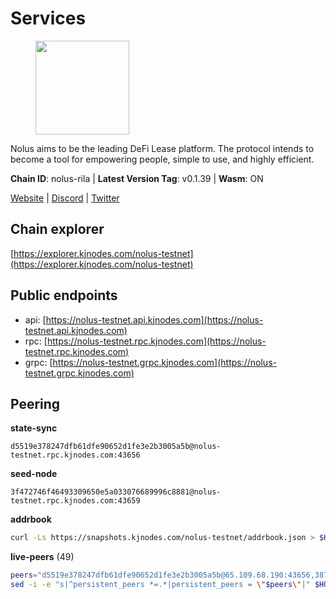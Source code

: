 # Services

<figure><img src="https://raw.githubusercontent.com/kj89/testnet_manuals/main/pingpub/logos/nolus.png" width="150" alt=""><figcaption></figcaption></figure>

Nolus aims to be the leading DeFi Lease platform. The protocol  intends to become a tool for empowering people, simple to use, and highly efficient.

**Chain ID**: nolus-rila | **Latest Version Tag**: v0.1.39 | **Wasm**: ON

[Website](https://www.nolus.io) | [Discord](https://discord.gg/nolus-protocol) | [Twitter](https://twitter.com/NolusProtocol)


## Chain explorer
[https://explorer.kjnodes.com/nolus-testnet](https://explorer.kjnodes.com/nolus-testnet)

## Public endpoints

* api: [https://nolus-testnet.api.kjnodes.com](https://nolus-testnet.api.kjnodes.com)
* rpc: [https://nolus-testnet.rpc.kjnodes.com](https://nolus-testnet.rpc.kjnodes.com)
* grpc: [https://nolus-testnet.grpc.kjnodes.com](https://nolus-testnet.grpc.kjnodes.com)

## Peering

**state-sync**

```text
d5519e378247dfb61dfe90652d1fe3e2b3005a5b@nolus-testnet.rpc.kjnodes.com:43656
```

**seed-node**

```text
3f472746f46493309650e5a033076689996c8881@nolus-testnet.rpc.kjnodes.com:43659
```

**addrbook**
```bash
curl -Ls https://snapshots.kjnodes.com/nolus-testnet/addrbook.json > $HOME/.nolus/config/addrbook.json
```

**live-peers** (49)
```bash
peers="d5519e378247dfb61dfe90652d1fe3e2b3005a5b@65.109.68.190:43656,387393e38531ac010f500d294505232a77c88766@45.33.32.8:26656,5c2a752c9b1952dbed075c56c600c3a79b58c395@195.3.220.135:27016,7a1fc4d1cc0ffec7db6a2a15496136e62561b162@161.97.146.108:26656,8c908cc0d878031685e2de2c6acaa4f3197636bf@173.249.30.39:26656,e0ab3276d94a8fbdf04b0b9eb95df22f7037eb89@167.235.31.186:34656,8d636705234cc52f6cce11dc46fc826a47b622ff@65.109.84.215:36656,1dfcd378d1115a12dce9dc766945304ada392443@143.198.225.105:26656,df5523a9d35328716337343cbeea3063cd4fa9b3@65.108.206.118:61256,6cf1dbaf1cfee65f14421ba5ac5b165ebe7b0d0a@5.9.97.58:26656,301dcb25951a0ebd6a36e09e612c85dc3aea3767@95.70.160.37:26656,3043450abbb1026c2e73d8a2549ee2e395ea5454@65.108.78.41:36656,8638d61b59d2861f23d2be150b9706fad7cf5039@176.124.220.206:26656,58d7fc67e12548f3f1ddda3bbe6000ae3d9d638c@85.10.198.169:13656,a9cce28334e6111c74934140ef915abb20968d2f@89.252.21.37:26656,ebfc4da0c6a09018f41ceb3dc1cd4cf525839d49@176.57.150.113:26656,98907b8c92c003aa2d003bb5d47e5ae6e34b0732@77.51.200.79:46656,e0aac09f3de68abf583b0e3994228ee8bd19d1eb@168.119.124.130:45659,55acbb36f6e18ce9d5034c1e0f615bf13ee1ae27@195.2.80.63:43656,8b0b427b4567a7a66f05fab1146ee97b52ad7958@93.189.30.119:26656,8b8bb15cc131fbe09a8070351195022911fe6e8e@89.117.62.159:26656,28cdf59b342cb19fe488e99fab754ccc90c379e3@185.196.21.104:26656,bab17bf921c3bc6882dc0d37ed1ec9da9135a84c@109.123.236.225:13656,8c5de077ed97fea13f822e0afa9d5720b1ff7e1d@178.63.8.245:26656,829c12b4db70fa7ba332f993db33e26371db17b7@95.216.241.112:35656,805f69593aeb23e78ae19b4adca24d0ddd513e12@38.242.141.147:26656,de9751bcb003e2f3dae0205d340390dab7eed978@185.252.235.248:26656,81ff6924175ccca5d1f09cb5d999f0e64852ccea@188.163.121.216:26656,52454324e7c8cd5e93cdfecff4bbafa9a9674e47@109.199.158.64:26656,e2c89ba2a9e998ff69b955d5bb317e7438816b7b@95.217.4.157:43656,ab938d7b2af2ecad6af86df956fd61634ce439ff@65.108.234.11:16656,6cb8e63bf00d37399454ab24b6cf316062b90117@199.175.98.110:36656,5289137e6134895c5b3b82a9847869f2a889cdc0@65.108.97.58:2776,2d500ae8bddfa548ee0fb0ed969709d78a4015af@144.168.47.230:26656,ad4c901ed0250aac10138e0b0959e63cfec393e6@95.216.114.212:26656,4f4a23ca56367dbff6c18f9a80d71919c088a7c3@195.74.86.180:26656,e4c57395efb38a8af4d6854793aee0b998ce44f0@89.117.63.16:26656,9f8e23a45a79ebd46abd47b916a51a47729c4df0@142.132.248.168:26656,8cf5b590bb5791ffeab8a16b5ca5875651ea2a43@78.24.219.64:26656,74c96b115ad17b02d8de25a176ed1d786520e7fa@89.223.53.232:26656,cb989bd3f416226bfd71631c0348ea38a1df3ec0@65.109.106.91:23656,d0d604e5c22d5be38adaea41fc9694a26dc143ac@217.79.255.69:26656,5118f29924e801e965e48d129fb29561aaa93966@193.203.15.174:26656,60c57c5b7215c84260249768cf66ae550142af9f@141.98.169.25:26656,671456fd507cce100f183a63fe0856ea0a0b7961@167.99.65.170:26656,2cb3a2440c0881ff89ae0ec0e45f2b81f0f354eb@176.9.51.55:10156,5bf83be8dfe52fe2c204300f1e9b1449487ce5af@88.99.164.158:1176,12b146cd82c7142e9d8aeb4f246499927ecb1c0f@217.13.223.167:36656,681ecb99467dd00a586d9499a1002f2829f1a02d@65.109.85.208:29656"
sed -i -e "s|^persistent_peers *=.*|persistent_peers = \"$peers\"|" $HOME/.nolus/config/config.toml
```
